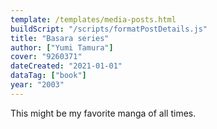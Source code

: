 ```yaml
---
template: /templates/media-posts.html
buildScript: "/scripts/formatPostDetails.js"
title: "Basara series"
author: ["Yumi Tamura"]
cover: "9260371"
dateCreated: "2021-01-01"
dataTag: ["book"]
year: "2003"
---
```


This might be my favorite manga of all times.
